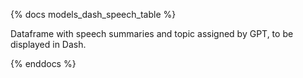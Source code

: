 {% docs models_dash_speech_table %}

Dataframe with speech summaries and topic assigned by GPT, to be displayed in Dash.

{% enddocs %}